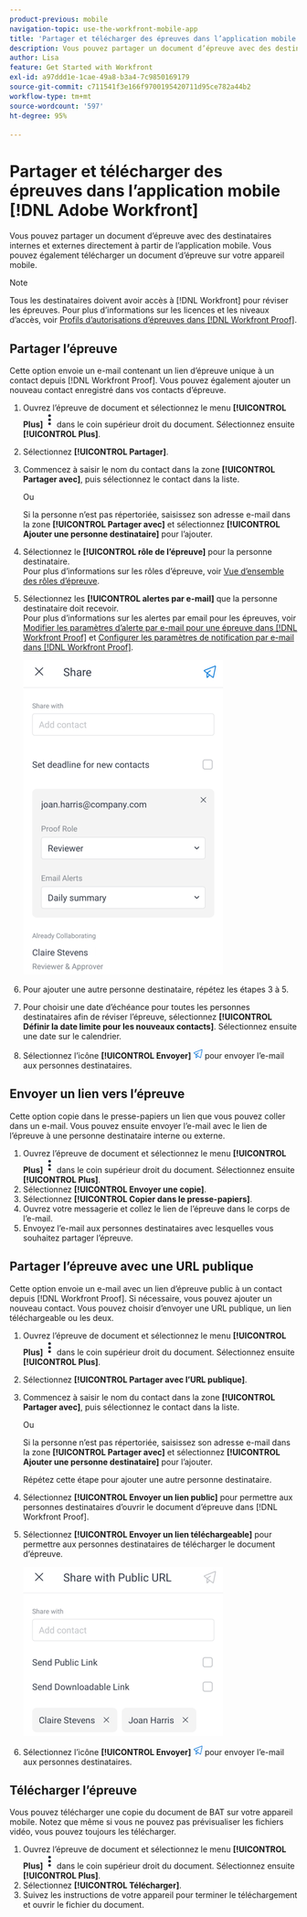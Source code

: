 ```yaml
---
product-previous: mobile
navigation-topic: use-the-workfront-mobile-app
title: 'Partager et télécharger des épreuves dans l’application mobile  [!DNL Adobe Workfront] '
description: Vous pouvez partager un document d’épreuve avec des destinataires internes et externes directement à partir de l’application mobile. Vous pouvez également télécharger un document d’épreuve sur votre appareil mobile.
author: Lisa
feature: Get Started with Workfront
exl-id: a97ddd1e-1cae-49a8-b3a4-7c9850169179
source-git-commit: c711541f3e166f9700195420711d95ce782a44b2
workflow-type: tm+mt
source-wordcount: '597'
ht-degree: 95%

---
```


# Partager et télécharger des épreuves dans l’application mobile [!DNL Adobe Workfront]

Vous pouvez partager un document d’épreuve avec des destinataires internes et externes directement à partir de l’application mobile. Vous pouvez également télécharger un document d’épreuve sur votre appareil mobile.

>[!NOTE]
>
>Tous les destinataires doivent avoir accès à [!DNL Workfront] pour réviser les épreuves. Pour plus d’informations sur les licences et les niveaux d’accès, voir [Profils d’autorisations d’épreuves dans  [!DNL Workfront Proof]](../../../workfront-proof/wp-acct-admin/account-settings/proof-perm-profiles-in-wp.md).

## Partager l’épreuve

Cette option envoie un e-mail contenant un lien d’épreuve unique à un contact depuis [!DNL Workfront Proof]. Vous pouvez également ajouter un nouveau contact enregistré dans vos contacts d’épreuve.

1. Ouvrez l’épreuve de document et sélectionnez le menu **[!UICONTROL Plus]** ![Menu Plus](assets/mobile-verticalmoremenu-20x33.png) dans le coin supérieur droit du document. Sélectionnez ensuite **[!UICONTROL Plus]**.
1. Sélectionnez **[!UICONTROL Partager]**.
1. Commencez à saisir le nom du contact dans la zone **[!UICONTROL Partager avec]**, puis sélectionnez le contact dans la liste.

   Ou

   Si la personne n’est pas répertoriée, saisissez son adresse e-mail dans la zone **[!UICONTROL Partager avec]** et sélectionnez **[!UICONTROL Ajouter une personne destinataire]** pour l’ajouter.

1. Sélectionnez le **[!UICONTROL rôle de l’épreuve]** pour la personne destinataire.\
   Pour plus d’informations sur les rôles d’épreuve, voir [Vue d’ensemble des rôles d’épreuve](../../../review-and-approve-work/proofing/proofing-overview/proof-roles.md).
1. Sélectionnez les **[!UICONTROL alertes par e-mail]** que la personne destinataire doit recevoir.\
   Pour plus d’informations sur les alertes par email pour les épreuves, voir [Modifier les paramètres d’alerte par e-mail pour une épreuve dans  [!DNL Workfront Proof]](../../../workfront-proof/wp-emailsntfctns/email-alerts/change-email-alert-settings-wp.md) et [Configurer les paramètres de notification par e-mail dans  [!DNL Workfront Proof]](../../../workfront-proof/wp-emailsntfctns/email-alerts/config-email-notification-settings-wp.md).

   ![Écran Partager](assets/mobile-shareproof-350x551.png)

1. Pour ajouter une autre personne destinataire, répétez les étapes 3 à 5.
1. Pour choisir une date d’échéance pour toutes les personnes destinataires afin de réviser l’épreuve, sélectionnez **[!UICONTROL Définir la date limite pour les nouveaux contacts]**. Sélectionnez ensuite une date sur le calendrier.
1. Sélectionnez l’icône **[!UICONTROL Envoyer]** ![Icône Envoyer](assets/mobile-send-icon-25x26.png) pour envoyer l’e-mail aux personnes destinataires.

## Envoyer un lien vers l’épreuve

Cette option copie dans le presse-papiers un lien que vous pouvez coller dans un e-mail. Vous pouvez ensuite envoyer l’e-mail avec le lien de l’épreuve à une personne destinataire interne ou externe.

1. Ouvrez l’épreuve de document et sélectionnez le menu **[!UICONTROL Plus]** ![Menu Plus](assets/mobile-verticalmoremenu-20x33.png) dans le coin supérieur droit du document. Sélectionnez ensuite **[!UICONTROL Plus]**.
1. Sélectionnez **[!UICONTROL Envoyer une copie]**.
1. Sélectionnez **[!UICONTROL Copier dans le presse-papiers]**.
1. Ouvrez votre messagerie et collez le lien de l’épreuve dans le corps de l’e-mail.
1. Envoyez l’e-mail aux personnes destinataires avec lesquelles vous souhaitez partager l’épreuve.

## Partager l’épreuve avec une URL publique

Cette option envoie un e-mail avec un lien d’épreuve public à un contact depuis [!DNL Workfront Proof]. Si nécessaire, vous pouvez ajouter un nouveau contact. Vous pouvez choisir d’envoyer une URL publique, un lien téléchargeable ou les deux.

1. Ouvrez l’épreuve de document et sélectionnez le menu **[!UICONTROL Plus]** ![Menu Plus](assets/mobile-verticalmoremenu-20x33.png) dans le coin supérieur droit du document. Sélectionnez ensuite **[!UICONTROL Plus]**.
1. Sélectionnez **[!UICONTROL Partager avec l’URL publique]**.
1. Commencez à saisir le nom du contact dans la zone **[!UICONTROL Partager avec]**, puis sélectionnez le contact dans la liste.

   Ou

   Si la personne n’est pas répertoriée, saisissez son adresse e-mail dans la zone **[!UICONTROL Partager avec]** et sélectionnez **[!UICONTROL Ajouter une personne destinataire]** pour l’ajouter.

   Répétez cette étape pour ajouter une autre personne destinataire.

1. Sélectionnez **[!UICONTROL Envoyer un lien public]** pour permettre aux personnes destinataires d’ouvrir le document d’épreuve dans [!DNL Workfront Proof].
1. Sélectionnez **[!UICONTROL Envoyer un lien téléchargeable]** pour permettre aux personnes destinataires de télécharger le document d’épreuve.

   ![[!UICONTROL Écran Partager avec l’URL publique]](assets/mobile-sharepublicurl-proof-350x296.png)

1. Sélectionnez l’icône **[!UICONTROL Envoyer]** ![Icône Envoyer](assets/mobile-send-icon-25x26.png) pour envoyer l’e-mail aux personnes destinataires.

## Télécharger l’épreuve

Vous pouvez télécharger une copie du document de BAT sur votre appareil mobile. Notez que même si vous ne pouvez pas prévisualiser les fichiers vidéo, vous pouvez toujours les télécharger.

1. Ouvrez l’épreuve de document et sélectionnez le menu **[!UICONTROL Plus]** ![Menu Plus](assets/mobile-verticalmoremenu-20x33.png) dans le coin supérieur droit du document. Sélectionnez ensuite **[!UICONTROL Plus]**.
1. Sélectionnez **[!UICONTROL Télécharger]**.
1. Suivez les instructions de votre appareil pour terminer le téléchargement et ouvrir le fichier du document.
